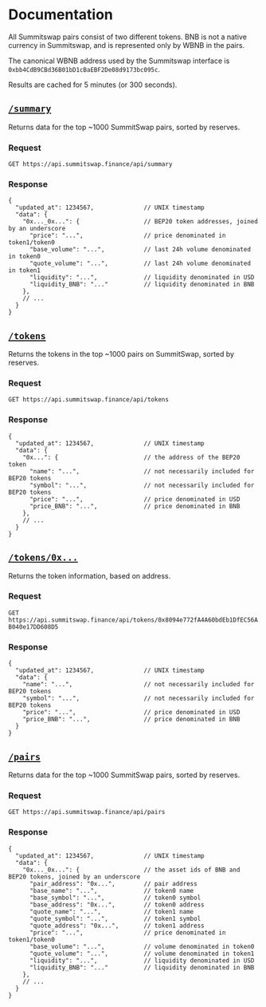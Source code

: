 # Documentation

All Summitswap pairs consist of two different tokens. BNB is not a native currency in Summitswap, and is represented only by WBNB in the pairs. 

The canonical WBNB address used by the Summitswap interface is `0xbb4CdB9CBd36B01bD1cBaEBF2De08d9173bc095c`.

Results are cached for 5 minutes (or 300 seconds).

## [`/summary`](https://api.summitswap.finance/api/summary)

Returns data for the top ~1000 SummitSwap pairs, sorted by reserves. 

### Request

`GET https://api.summitswap.finance/api/summary`

### Response

```json5
{
  "updated_at": 1234567,              // UNIX timestamp
  "data": {
    "0x..._0x...": {                  // BEP20 token addresses, joined by an underscore
      "price": "...",                 // price denominated in token1/token0
      "base_volume": "...",           // last 24h volume denominated in token0
      "quote_volume": "...",          // last 24h volume denominated in token1
      "liquidity": "...",             // liquidity denominated in USD
      "liquidity_BNB": "..."          // liquidity denominated in BNB
    },
    // ...
  }
}
```

## [`/tokens`](https://api.summitswap.finance/api/tokens)

Returns the tokens in the top ~1000 pairs on SummitSwap, sorted by reserves.

### Request

`GET https://api.summitswap.finance/api/tokens`

### Response

```json5
{
  "updated_at": 1234567,              // UNIX timestamp
  "data": {
    "0x...": {                        // the address of the BEP20 token
      "name": "...",                  // not necessarily included for BEP20 tokens
      "symbol": "...",                // not necessarily included for BEP20 tokens
      "price": "...",                 // price denominated in USD
      "price_BNB": "...",             // price denominated in BNB
    },
    // ...
  }
}
```

## [`/tokens/0x...`](https://api.summitswap.finance/api/tokens/0x8094e772fA4A60bdEb1DfEC56AB040e17DD608D5)

Returns the token information, based on address.

### Request

`GET https://api.summitswap.finance/api/tokens/0x8094e772fA4A60bdEb1DfEC56AB040e17DD608D5`

### Response

```json5
{
  "updated_at": 1234567,              // UNIX timestamp
  "data": {
    "name": "...",                    // not necessarily included for BEP20 tokens
    "symbol": "...",                  // not necessarily included for BEP20 tokens
    "price": "...",                   // price denominated in USD
    "price_BNB": "...",               // price denominated in BNB
  }
}
```

## [`/pairs`](https://api.summitswap.finance/api/pairs)

Returns data for the top ~1000 SummitSwap pairs, sorted by reserves.

### Request

`GET https://api.summitswap.finance/api/pairs`

### Response

```json5
{
  "updated_at": 1234567,              // UNIX timestamp
  "data": {
    "0x..._0x...": {                  // the asset ids of BNB and BEP20 tokens, joined by an underscore
      "pair_address": "0x...",        // pair address
      "base_name": "...",             // token0 name
      "base_symbol": "...",           // token0 symbol
      "base_address": "0x...",        // token0 address
      "quote_name": "...",            // token1 name
      "quote_symbol": "...",          // token1 symbol
      "quote_address": "0x...",       // token1 address
      "price": "...",                 // price denominated in token1/token0
      "base_volume": "...",           // volume denominated in token0
      "quote_volume": "...",          // volume denominated in token1
      "liquidity": "...",             // liquidity denominated in USD
      "liquidity_BNB": "..."          // liquidity denominated in BNB
    },
    // ...
  }
}
```
